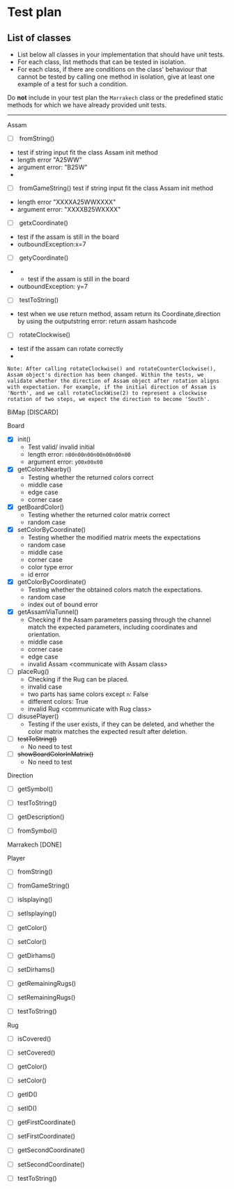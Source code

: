 
# Test plan

## List of classes

* List below all classes in your implementation that should have unit tests.
* For each class, list methods that can be tested in isolation.
* For each class, if there are conditions on the class' behaviour that cannot
  be tested by calling one method in isolation, give at least one example of
  a test for such a condition.

Do **not** include in your test plan the `Marrakech` class or the predefined
static methods for which we have already provided unit tests.

---



Assam

-   [ ] ​    fromString()
-  test if string input fit the class Assam init method
-  length error "A25WW"
-  argument error: "B25W"
-
-   [ ] ​    fromGameString()
   test if string input fit the class Assam init method
-  length error "XXXXA25WWXXXX"
-  argument error: "XXXXB25WXXXX"
-   [ ] ​    getxCoordinate()
-  test if the assam is still in the board
-  outboundException:x=7

-   [ ] ​    getyCoordinate()
- - test if the assam is still in the board
-   outboundException: y=7

-   [ ] ​    testToString()
-   test when we use return method, assam return its Coordinate,direction by using the outputstring
    error: return assam hashcode
-   [ ] ​    rotateClockwise()
-   test if the assam can rotate correctly
-   



    Note: After calling rotateClockwise() and rotateCounterClockwise(), Assam object's direction has been changed. Within the tests, we validate whether the direction of Assam object after rotation aligns with expectation. For example, if the initial direction of Assam is 'North', and we call rotateClockWise(2) to represent a clockwise rotation of two steps, we expect the direction to become 'South'.

BiMap [DISCARD]

Board

-   [x] init()
    -   Test valid/ invalid initial
    -   length error: `n00n00n00n00n00n00n00`
    -   argument error: `y00x00x00`
-   [x] getColorsNearby()
    -   Testing whether the returned colors correct
    -   middle case
    -   edge case
    -   corner case
-   [x] getBoardColor()
    -   Testing whether the returned color matrix correct
    -   random case
-   [x] setColorByCoordinate()
    -   Testing whether the modified matrix meets the expectations
    -   random case
    -   middle case
    -   corner case
    -   color type error
    -   id error
-   [x] getColorByCoordinate()
    -   Testing whether the obtained colors match the expectations.
    -   random case
    -   index out of bound error
-   [x] getAssamViaTunnel()
    -   Checking if the Assam parameters passing through the channel match the expected parameters, including coordinates and orientation.
    -   middle case
    -   corner case
    -   edge case
    -   invalid Assam \<communicate with Assam class\>
-   [ ] placeRug()
    -   Checking if the Rug can be placed.
    -   invalid case
    -   two parts has same colors except `n`: False
    -   different colors: True
    -   invalid Rug \<communicate with Rug class\>
-   [ ] disusePlayer()
    -   Testing if the user exists, if they can be deleted, and whether the color matrix matches the expected result after deletion.
-   [ ] ~~testToString()~~
    -   No need to test
-   [ ] ~~showBoardColorInMatrix()~~
    -   No need to test

Direction

-   [ ]   getSymbol()

-   [ ]   testToString()

-   [ ]   getDescription()

-   [ ]   fromSymbol()


Marrakech [DONE]

Player

-   [ ]   fromString()

-   [ ]   fromGameString()

-   [ ]   isIsplaying()

-   [ ]   setIsplaying()

-   [ ]   getColor()

-   [ ]   setColor()

-   [ ]   getDirhams()

-   [ ]   setDirhams()

-   [ ]   getRemainingRugs()

-   [ ]   setRemainingRugs()

-   [ ]   testToString()


Rug

-   [ ]   isCovered()

-   [ ]   setCovered()

-   [ ]   getColor()

-   [ ]   setColor()

-   [ ]   getID()

-   [ ]   setID()

-   [ ]   getFirstCoordinate()

-   [ ]   setFirstCoordinate()

-   [ ]   getSecondCoordinate()

-   [ ]   setSecondCoordinate()

-   [ ]   testToString()
